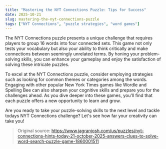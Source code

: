 ```yaml
---
title: "Mastering the NYT Connections Puzzle: Tips for Success"
date: 2025-10-21
slug: mastering-the-nyt-connections-puzzle
tags: ["NYT Connections", "puzzle strategies", "word games"]
---
```


The NYT Connections puzzle presents a unique challenge that requires players to group 16 words into four connected sets. This game not only tests your vocabulary but also your ability to think critically and make connections between seemingly unrelated terms. By honing your problem-solving skills, you can enhance your gameplay and enjoy the satisfaction of solving these intricate puzzles.

To excel at the NYT Connections puzzle, consider employing strategies such as looking for common themes or categories among the words. Engaging with other popular New York Times games like Wordle and Spelling Bee can also sharpen your cognitive skills and prepare you for the challenges ahead. As you dive deeper into these games, you'll find that each puzzle offers a new opportunity to learn and grow.

Are you ready to take your puzzle-solving skills to the next level and tackle todays NYT Connections challenge? Let's see how far your creativity can take you!
> Original source: https://www.jagranjosh.com/us/puzzles/nyt-connections-hints-today-21-october-2025-answers-clues-to-solve-word-search-puzzle-game-1860001511